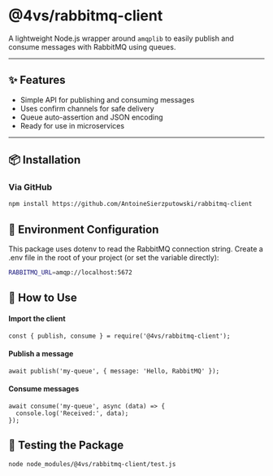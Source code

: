 # @4vs/rabbitmq-client

A lightweight Node.js wrapper around `amqplib` to easily publish and consume messages with RabbitMQ using queues.

---

## ✨ Features

-   Simple API for publishing and consuming messages
-   Uses confirm channels for safe delivery
-   Queue auto-assertion and JSON encoding
-   Ready for use in microservices

---

## 📦 Installation

### Via GitHub

```bash
npm install https://github.com/AntoineSierzputowski/rabbitmq-client
```

## 🔧 Environment Configuration

This package uses dotenv to read the RabbitMQ connection string. Create a .env file in the root of your project (or set the variable directly):

```bash
RABBITMQ_URL=amqp://localhost:5672
```

## 🚀 How to Use

#### Import the client

```
const { publish, consume } = require('@4vs/rabbitmq-client');
```

#### Publish a message

```
await publish('my-queue', { message: 'Hello, RabbitMQ' });
```

#### Consume messages

```
await consume('my-queue', async (data) => {
  console.log('Received:', data);
});
```

## 🧪 Testing the Package

```
node node_modules/@4vs/rabbitmq-client/test.js
```
